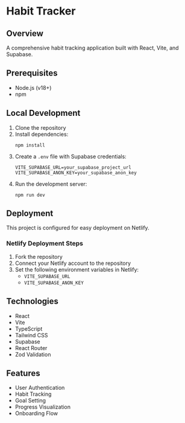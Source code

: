 # Habit Tracker

## Overview

A comprehensive habit tracking application built with React, Vite, and Supabase.

## Prerequisites

- Node.js (v18+)
- npm

## Local Development

1. Clone the repository
2. Install dependencies:
   ```
   npm install
   ```
3. Create a `.env` file with Supabase credentials:
   ```
   VITE_SUPABASE_URL=your_supabase_project_url
   VITE_SUPABASE_ANON_KEY=your_supabase_anon_key
   ```
4. Run the development server:
   ```
   npm run dev
   ```

## Deployment

This project is configured for easy deployment on Netlify.

### Netlify Deployment Steps

1. Fork the repository
2. Connect your Netlify account to the repository
3. Set the following environment variables in Netlify:
   - `VITE_SUPABASE_URL`
   - `VITE_SUPABASE_ANON_KEY`

## Technologies

- React
- Vite
- TypeScript
- Tailwind CSS
- Supabase
- React Router
- Zod Validation

## Features

- User Authentication
- Habit Tracking
- Goal Setting
- Progress Visualization
- Onboarding Flow
